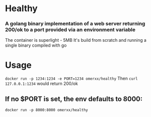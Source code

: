 # Healthy

### A golang binary implementation of a web server returning 200/ok to a port provided via an environment variable
The container is superlight - 5MB
It's build from scratch and running a single binary compiled with go

# Usage
`docker run -p 1234:1234 -e PORT=1234 omerxx/healthy`
Then `curl 127.0.0.1:1234` would return 200/ok

## If no $PORT is set, the env defaults to 8000:
`docker run -p 8000:8000 omerxx/healthy`
